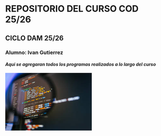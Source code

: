 # REPOSITORIO DEL CURSO COD 25/26

## CICLO DAM 25/26
### Alumno: Ivan Gutierrez
#### *Aqui se agregaran todos los programas realizados a lo largo del curso*


![i1.jpg](img/i1.jpg)